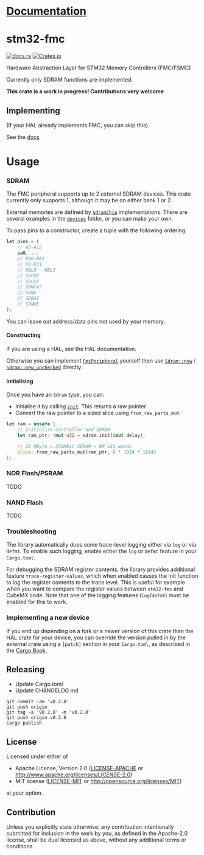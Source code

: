 # [Documentation](https://docs.rs/stm32-fmc)

# stm32-fmc

[![docs.rs](https://docs.rs/stm32-fmc/badge.svg)](https://docs.rs/stm32-fmc)
[![Crates.io](https://img.shields.io/crates/v/stm32-fmc.svg)](https://crates.io/crates/stm32-fmc)

Hardware Abstraction Layer for STM32 Memory Controllers (FMC/FSMC)

Currently only SDRAM functions are implemented.

**This crate is a work in progress! Contributions very welcome**

## Implementing

(If your HAL already implements FMC, you can skip this)

See the [docs](https://docs.rs/stm32-fmc)

# Usage

### SDRAM

The FMC peripheral supports up to 2 external SDRAM devices. This crate currently
only supports 1, although it may be on either bank 1 or 2.

External memories are defined by
[`SdramChip`](https://docs.rs/stm32-fmc/latest/stm32_fmc/trait.SdramChip.html)
implementations. There are several examples in the [`devices`](src/devices/)
folder, or you can make your own.

To pass pins to a constructor, create a tuple with the following ordering:

```rust
let pins = (
    // A0-A12
    pa0, ...
    // BA0-BA1
    // D0-D31
    // NBL0 - NBL3
    // SDCKE
    // SDCLK
    // SDNCAS
    // SDNE
    // SDRAS
    // SDNWE
);
```

You can leave out address/data pins not used by your memory.

#### Constructing

If you are using a HAL, see the HAL documentation.

Otherwise you can implement
[`FmcPeripheral`](https://docs.rs/stm32-fmc/latest/stm32_fmc/trait.FmcPeripheral.html)
yourself then use
[`Sdram::new`](https://docs.rs/stm32-fmc/latest/stm32_fmc/struct.Sdram.html#method.new)
/
[`Sdram::new_unchecked`](https://docs.rs/stm32-fmc/latest/stm32_fmc/struct.Sdram.html#method.new_unchecked)
directly.

#### Initialising

Once you have an `Sdram` type, you can:

* Initialise it by calling
  [`init`](https://docs.rs/stm32-fmc/latest/stm32_fmc/struct.Sdram.html#method.init). This
  returns a raw pointer
* Convert the raw pointer to a sized slice using `from_raw_parts_mut`

```rust
let ram = unsafe {
    // Initialise controller and SDRAM
    let ram_ptr: *mut u32 = sdram.init(&mut delay);

    // 32 MByte = 256Mbit SDRAM = 8M u32 words
    slice::from_raw_parts_mut(ram_ptr, 8 * 1024 * 1024)
};
```

### NOR Flash/PSRAM

TODO

### NAND Flash

TODO

### Troubleshooting
The library automatically does some trace-level logging either via `log` or via `defmt`. 
To enable such logging, enable either the `log` or `defmt` feature in your `Cargo.toml`.

For debugging the SDRAM register contents, the library provides additional feature `trace-register-values`, which when enabled causes the init function to log the register contents to the trace level. 
This is useful for example when you want to compare the register values between `stm32-fmc` and CubeMX code. 
Note that one of the logging features (`log`/`defmt`) must be enabled for this to work.

### Implementing a new device

If you end up depending on a fork or a newer version of this crate than the
HAL crate for your device, you can override the version pulled in by the
external crate using a `[patch]` section in your `Cargo.toml`, as described
in the
[Cargo Book](https://doc.rust-lang.org/cargo/reference/overriding-dependencies.html#the-patch-section).

## Releasing

* Update Cargo.toml
* Update CHANGELOG.md

```
git commit -am 'v0.2.0'
git push origin
git tag -a 'v0.2.0' -m 'v0.2.0'
git push origin v0.2.0
cargo publish
```

## License

Licensed under either of

 * Apache License, Version 2.0
   ([LICENSE-APACHE](LICENSE-APACHE) or http://www.apache.org/licenses/LICENSE-2.0)
 * MIT license
   ([LICENSE-MIT](LICENSE-MIT) or http://opensource.org/licenses/MIT)

at your option.

## Contribution

Unless you explicitly state otherwise, any contribution intentionally submitted
for inclusion in the work by you, as defined in the Apache-2.0 license, shall be
dual licensed as above, without any additional terms or conditions.
